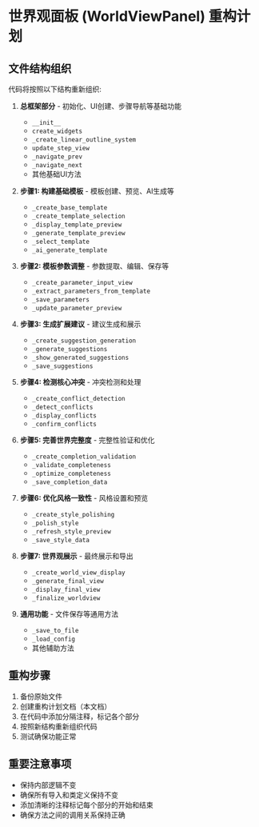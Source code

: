 # 世界观面板 (WorldViewPanel) 重构计划

## 文件结构组织

代码将按照以下结构重新组织:

1. **总框架部分** - 初始化、UI创建、步骤导航等基础功能
   - `__init__`
   - `create_widgets`
   - `_create_linear_outline_system`
   - `update_step_view`
   - `_navigate_prev`
   - `_navigate_next`
   - 其他基础UI方法

2. **步骤1: 构建基础模板** - 模板创建、预览、AI生成等
   - `_create_base_template`
   - `_create_template_selection`
   - `_display_template_preview`
   - `_generate_template_preview`
   - `_select_template`
   - `_ai_generate_template`

3. **步骤2: 模板参数调整** - 参数提取、编辑、保存等
   - `_create_parameter_input_view`
   - `_extract_parameters_from_template`
   - `_save_parameters`
   - `_update_parameter_preview`

4. **步骤3: 生成扩展建议** - 建议生成和展示
   - `_create_suggestion_generation`
   - `_generate_suggestions`
   - `_show_generated_suggestions`
   - `_save_suggestions`

5. **步骤4: 检测核心冲突** - 冲突检测和处理
   - `_create_conflict_detection`
   - `_detect_conflicts`
   - `_display_conflicts`
   - `_confirm_conflicts`

6. **步骤5: 完善世界完整度** - 完整性验证和优化
   - `_create_completion_validation`
   - `_validate_completeness`
   - `_optimize_completeness`
   - `_save_completion_data`

7. **步骤6: 优化风格一致性** - 风格设置和预览
   - `_create_style_polishing`
   - `_polish_style`
   - `_refresh_style_preview`
   - `_save_style_data`

8. **步骤7: 世界观展示** - 最终展示和导出
   - `_create_world_view_display`
   - `_generate_final_view`
   - `_display_final_view`
   - `_finalize_worldview`

9. **通用功能** - 文件保存等通用方法
   - `_save_to_file`
   - `_load_config`
   - 其他辅助方法

## 重构步骤

1. 备份原始文件
2. 创建重构计划文档（本文档）
3. 在代码中添加分隔注释，标记各个部分
4. 按照新结构重新组织代码
5. 测试确保功能正常

## 重要注意事项

- 保持内部逻辑不变
- 确保所有导入和类定义保持不变
- 添加清晰的注释标记每个部分的开始和结束
- 确保方法之间的调用关系保持正确 